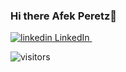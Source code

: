 ### Hi there **Afek Peretz**👋

<!--
**AfekPeretz/AfekPeretz** is a ✨ _special_ ✨ repository because its `README.md` (this file) appears on your GitHub profile.

Here are some ideas to get you started:

- 🔭 I’m currently working on ...
- 🌱 I’m currently learning ...
- 👯 I’m looking to collaborate on ...
- 🤔 I’m looking for help with ...
- 💬 Ask me about ...
- 📫 How to reach me: ...
- 😄 Pronouns: ...
- ⚡ Fun fact: ...
-->
  <a href="https://www.linkedin.com/in/afekperetz">
    <img src="https://1000logos.net/wp-content/uploads/2017/03/Linkedin-Logo.png" alt="linkedin"> LinkedIn
  </a> &nbsp; 

![visitors](https://visitor-badge.glitch.me/badge?page_id=page.id)
